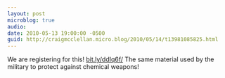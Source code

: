 ```yaml
---
layout: post
microblog: true
audio: 
date: 2010-05-13 19:00:00 -0500
guid: http://craigmcclellan.micro.blog/2010/05/14/t13981085825.html
---
```

We are registering for this! [bit.ly/ddIq6f/](http://bit.ly/ddIq6f/) The same material used by the military to protect against chemical weapons!
